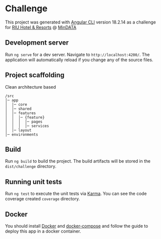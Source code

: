 # Challenge

This project was generated with [Angular CLI](https://github.com/angular/angular-cli) version 18.2.14 as a challenge for [RIU Hotel & Resorts](https://www.riu.com/es) @ [MinDATA](https://www.mindata.es/)

## Development server

Run `ng serve` for a dev server. Navigate to `http://localhost:4200/`. The application will automatically reload if you change any of the source files.

## Project scaffolding
Clean architecture based
```
/src
│─ app
│  │─ core 
│  │─ shared
│  │─ features
│  │  │─ {feature}
│  │  │  │─ pages
│  │  │  │─ services
│  │─ layout
│─ environments
```
## Build

Run `ng build` to build the project. The build artifacts will be stored in the `dist/challenge` directory.

## Running unit tests

Run `ng test` to execute the unit tests via [Karma](https://karma-runner.github.io).
You can see the code coverage created `coverage` directory.

## Docker

You should install [Docker](https://docs.docker.com/get-started/get-docker/) and [docker-compose](https://docs.docker.com/compose/install) and follow the guide to deploy this app in a docker container.
